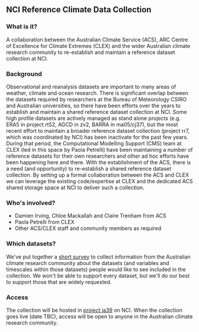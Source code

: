 ## NCI Reference Climate Data Collection  

### What is it? 

A collaboration between the Australian Climate Service (ACS),
ARC Centre of Excellence for Climate Extremes (CLEX)
and the wider Australian climate research community
to re-establish and maintain a reference dataset collection at NCI. 

### Background 

Observational and reanalysis datasets are important to many areas of weather, climate and ocean research.
There is significant overlap between the datasets required by researchers at the Bureau of Meteorology
CSIRO and Australian universities, so there have been efforts over the years
to establish and maintain a shared reference dataset collection at NCI.
Some high profile datasets are actively managed as stand alone projects
(e.g. ERA5 in project rt52, AGCD in zv2, BARRA in ma05/cj37),
but the most recent effort to maintain a broader reference dataset collection
(project rr7, which was coordinated by NCI) has been inactivate for the past few years.
During that period, the Computational Modelling Support (CMS) team at CLEX
(led in this space by Paola Petrelli) have been maintaining a number of reference datasets
for their own researchers and other ad hoc efforts have been happening here and there.
With the establishment of the ACS, there is a need (and opportunity) to re-establish
a shared reference dataset collection.
By setting up a formal collaboration between the ACS and CLEX we can leverage
the existing code/expertise at CLEX and the dedicated ACS shared storage space at NCI
to deliver such a collection. 

### Who's involved? 

- Damien Irving, Chloe Mackallah and Claire Trenham from ACS 
- Paola Petrelli from CLEX 
- Other ACS/CLEX staff and community members as required 

### Which datasets?

We've put together a [short survey](https://forms.gle/4BiXS3wtEPAwCgA6A)
to collect information from the Australian climate research community about the datasets
(and variables and timescales within those datasets)
people would like to see included in the collection.
We won't be able to support every dataset,
but we'll do our best to support those that are widely requested.

### Access

The collection will be hosted in [project ia39](https://my.nci.org.au/mancini/project/ia39) on NCI.
When the collection goes live (date TBC),
access will be open to anyone in the Australian climate research community.

